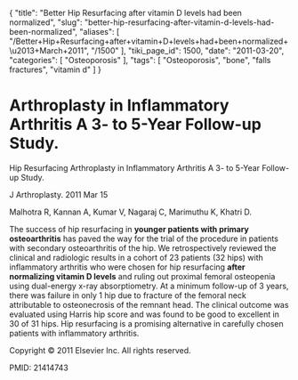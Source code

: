 {
    "title": "Better Hip Resurfacing after vitamin D levels had been normalized",
    "slug": "better-hip-resurfacing-after-vitamin-d-levels-had-been-normalized",
    "aliases": [
        "/Better+Hip+Resurfacing+after+vitamin+D+levels+had+been+normalized+\u2013+March+2011",
        "/1500"
    ],
    "tiki_page_id": 1500,
    "date": "2011-03-20",
    "categories": [
        "Osteoporosis"
    ],
    "tags": [
        "Osteoporosis",
        "bone",
        "falls fractures",
        "vitamin d"
    ]
}


# Arthroplasty in Inflammatory Arthritis A 3- to 5-Year Follow-up Study.

Hip Resurfacing Arthroplasty in Inflammatory Arthritis A 3- to 5-Year Follow-up Study.

J Arthroplasty. 2011 Mar 15

Malhotra R, Kannan A, Kumar V, Nagaraj C, Marimuthu K, Khatri D.

The success of hip resurfacing in  **younger patients with primary osteoarthritis**  has paved the way for the trial of the procedure in patients with secondary osteoarthritis of the hip. We retrospectively reviewed the clinical and radiologic results in a cohort of 23 patients (32 hips) with inflammatory arthritis who were chosen for hip resurfacing  **after normalizing vitamin D levels**  and ruling out proximal femoral osteopenia using dual-energy x-ray absorptiometry. At a minimum follow-up of 3 years, there was failure in only 1 hip due to fracture of the femoral neck attributable to osteonecrosis of the remnant head. The clinical outcome was evaluated using Harris hip score and was found to be good to excellent in 30 of 31 hips. Hip resurfacing is a promising alternative in carefully chosen patients with inflammatory arthritis.

Copyright © 2011 Elsevier Inc. All rights reserved.

PMID: 21414743